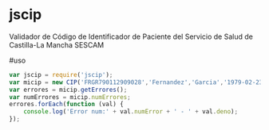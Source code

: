 # jscip
Validador de Código de Identificador de Paciente del Servicio de Salud de Castilla-La Mancha SESCAM

#uso
```javascript
var jscip = require('jscip');
var micip = new CIP('FRGR790112909028','Fernandez','Garcia','1979-02-23',6);
var errores = micip.getErrores();
var numErrores = micip.numErrores;
errores.forEach(function (val) {
    console.log('Error num:' + val.numError + ' - ' + val.deno);
});
```
